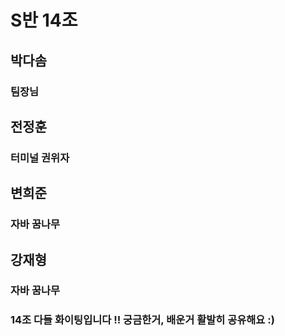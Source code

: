 # S반 14조

## 박다솜
### 팀장님

## 전정훈
### 터미널 권위자

## 변희준
### 자바 꿈나무

## 강재형
### 자바 꿈나무


### 14조 다들 화이팅입니다 !! 궁금한거, 배운거 활발히 공유해요 :)